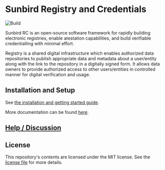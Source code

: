 # Sunbird Registry and Credentials

![Build](https://github.com/Sunbird-RC/sunbird-rc-core/actions/workflows/maven.yml/badge.svg)


Sunbird RC is an open-source software framework for rapidly building electronic
registries, enable atestation capabilities, and build verifiable credentialling
with minimal effort.

Registry is a shared digital infrastructure which enables authorized data
repositories to publish appropriate data and metadata about a user/entity along
with the link to the repository in a digitally signed form. It allows data
owners to provide authorized access to other users/entities in controlled manner
for digital verification and usage.


## Installation and Setup

See [the installation and getting started guide](docs/installation.md).

More documentation can be found [here](https://docs.sunbirdrc.dev/).

## [Help / Discussion](https://github.com/Sunbird-RC/community/discussions)

## License

This repository's contents are licensed under the MIT license. See the
[license file](./LICENSE) for more details.
